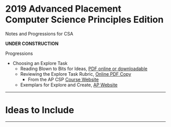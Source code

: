 # 2019 Advanced Placement Computer Science Principles Edition
Notes and Progressions for CSA

**UNDER CONSTRUCTION**

Progressions
- Choosing an Explore Task
  - Reading Blown to Bits for Ideas, <a href="http://www.bitsbook.com/excerpts/">PDF online or downloadable</a>
  - Reviewing the Explore Task Rubric, <a href="https://apcentral.collegeboard.org/pdf/ap-csp-explore-performance-task-scoring-guidelines-2019.pdf?course=ap-computer-science-principles">Online PDF Copy</a>
    - From the AP CSP <a href="https://apcentral.collegeboard.org/courses/ap-computer-science-principles/course">Course Website</a>
  - Exemplars for Explore and Create, <a href="https://apcentral.collegeboard.org/courses/ap-computer-science-principles/exam?course=ap-computer-science-principles">AP Website</a>
  
---

# Ideas to Include


---
